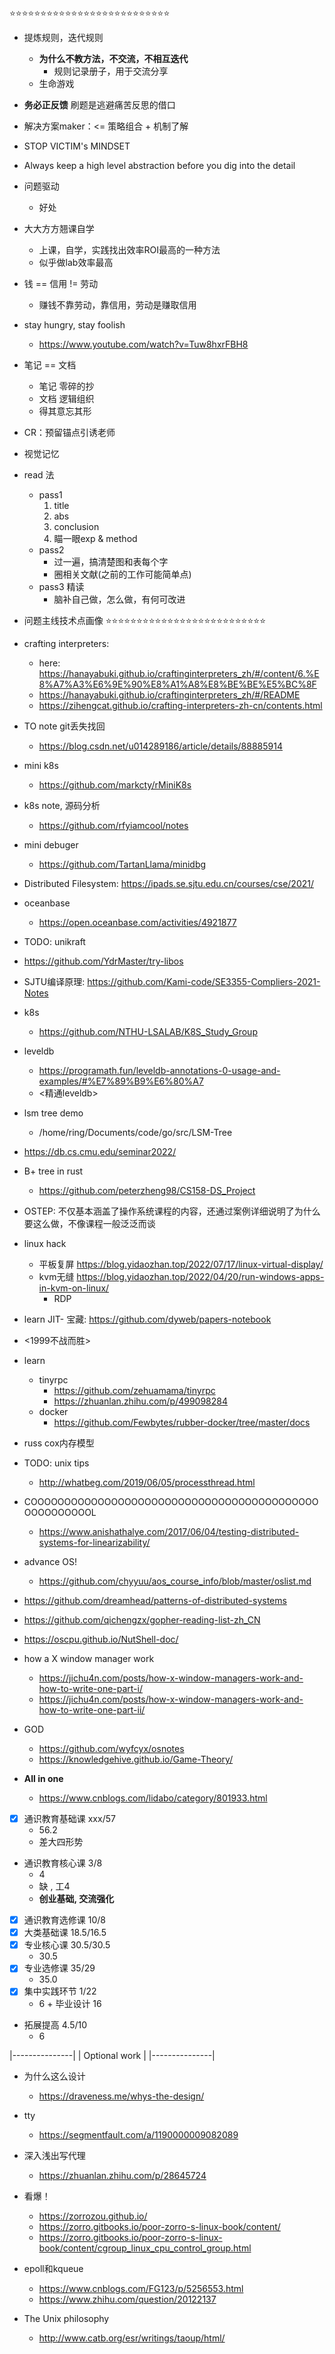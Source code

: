 ⭐⭐⭐⭐⭐⭐⭐⭐⭐⭐⭐⭐⭐⭐⭐⭐⭐⭐⭐⭐⭐⭐⭐⭐⭐⭐
- 提炼规则，迭代规则
	* **为什么不教方法，不交流，不相互迭代**
		+ 规则记录册子，用于交流分享
	* 生命游戏
- **务必正反馈** 刷题是逃避痛苦反思的借口
- 解决方案maker：<= 策略组合 + 机制了解
- STOP VICTIM's MINDSET
- Always keep a high level abstraction before you dig into the detail
- 问题驱动
	* 好处
- 大大方方翘课自学
	* 上课，自学，实践找出效率ROI最高的一种方法
	* 似乎做lab效率最高
- 钱 == 信用 != 劳动
	* 赚钱不靠劳动，靠信用，劳动是赚取信用
- stay hungry, stay foolish
	* https://www.youtube.com/watch?v=Tuw8hxrFBH8
- 笔记 == 文档
	* 笔记 零碎的抄
	* 文档 逻辑组织
	* 得其意忘其形
- CR：预留锚点引诱老师
- 视觉记忆
- read 法
	* pass1
		1. title
		2. abs
		3. conclusion
		4. 瞄一眼exp & method
	* pass2
		+ 过一遍，搞清楚图和表每个字
		+ 圈相关文献(之前的工作可能简单点)
	* pass3 精读
		+ 脑补自己做，怎么做，有何可改进
- 问题主线技术点画像
⭐⭐⭐⭐⭐⭐⭐⭐⭐⭐⭐⭐⭐⭐⭐⭐⭐⭐⭐⭐⭐⭐⭐⭐⭐⭐

- crafting interpreters:
    * here: https://hanayabuki.github.io/craftinginterpreters_zh/#/content/6.%E8%A7%A3%E6%9E%90%E8%A1%A8%E8%BE%BE%E5%BC%8F
    * https://hanayabuki.github.io/craftinginterpreters_zh/#/README
    * https://zihengcat.github.io/crafting-interpreters-zh-cn/contents.html
- TO note git丢失找回
	* https://blog.csdn.net/u014289186/article/details/88885914
- mini k8s
    * https://github.com/markcty/rMiniK8s
- k8s note, 源码分析
    * https://github.com/rfyiamcool/notes
- mini debuger
    * https://github.com/TartanLlama/minidbg
- Distributed Filesystem: https://ipads.se.sjtu.edu.cn/courses/cse/2021/
- oceanbase
    * https://open.oceanbase.com/activities/4921877
- TODO: unikraft
- https://github.com/YdrMaster/try-libos

- SJTU编译原理: https://github.com/Kami-code/SE3355-Compliers-2021-Notes
- k8s
    * https://github.com/NTHU-LSALAB/K8S_Study_Group

- leveldb
	* https://programath.fun/leveldb-annotations-0-usage-and-examples/#%E7%89%B9%E6%80%A7
	* <精通leveldb>
- lsm tree demo
	* /home/ring/Documents/code/go/src/LSM-Tree
	
* https://db.cs.cmu.edu/seminar2022/

- B+ tree in rust
	* https://github.com/peterzheng98/CS158-DS_Project
- OSTEP: 不仅基本涵盖了操作系统课程的内容，还通过案例详细说明了为什么要这么做，不像课程一般泛泛而谈

- linux hack
	* 平板复屏 https://blog.yidaozhan.top/2022/07/17/linux-virtual-display/
	* kvm无缝 https://blog.yidaozhan.top/2022/04/20/run-windows-apps-in-kvm-on-linux/
		+ RDP

- learn JIT- 宝藏: https://github.com/dyweb/papers-notebook


- <1999不战而胜>
- learn
	* tinyrpc
		+ https://github.com/zehuamama/tinyrpc
		+ https://zhuanlan.zhihu.com/p/499098284
	* docker
		+ https://github.com/Fewbytes/rubber-docker/tree/master/docs

- russ cox内存模型
- TODO: unix tips
	* http://whatbeg.com/2019/06/05/processthread.html
		
- COOOOOOOOOOOOOOOOOOOOOOOOOOOOOOOOOOOOOOOOOOOOOOOOOOOOOL
	* https://www.anishathalye.com/2017/06/04/testing-distributed-systems-for-linearizability/

- advance OS!
	* https://github.com/chyyuu/aos_course_info/blob/master/oslist.md


- https://github.com/dreamhead/patterns-of-distributed-systems
- https://github.com/qichengzx/gopher-reading-list-zh_CN
- https://oscpu.github.io/NutShell-doc/

- how a X window manager work
	* https://jichu4n.com/posts/how-x-window-managers-work-and-how-to-write-one-part-i/
	* https://jichu4n.com/posts/how-x-window-managers-work-and-how-to-write-one-part-ii/


- GOD
	* https://github.com/wyfcyx/osnotes
	* https://knowledgehive.github.io/Game-Theory/


- **All in one**
	* https://www.cnblogs.com/lidabo/category/801933.html


- [x] 通识教育基础课  xxx/57
	* 56.2
	* 差大四形势
- 通识教育核心课  3/8
	* 4
	* 缺 , 工4
	* **创业基础, 交流强化**
- [x] 通识教育选修课 10/8
- [x] 大类基础课 18.5/16.5
- [x] 专业核心课 30.5/30.5
	* 30.5
- [x] 专业选修课 35/29
	* 35.0
- [x] 集中实践环节  1/22
	* 6 + 毕业设计 16
- 拓展提高 4.5/10
	* 6



|---------------|
| Optional work |
|---------------|

- 为什么这么设计
    * https://draveness.me/whys-the-design/
- tty
    * https://segmentfault.com/a/1190000009082089

- 深入浅出写代理
    * https://zhuanlan.zhihu.com/p/28645724
- 看爆！
    * https://zorrozou.github.io/
    * https://zorro.gitbooks.io/poor-zorro-s-linux-book/content/
    * https://zorro.gitbooks.io/poor-zorro-s-linux-book/content/cgroup_linux_cpu_control_group.html
- epoll和kqueue
    * https://www.cnblogs.com/FG123/p/5256553.html
    * https://www.zhihu.com/question/20122137


- The Unix philosophy
	* http://www.catb.org/esr/writings/taoup/html/


